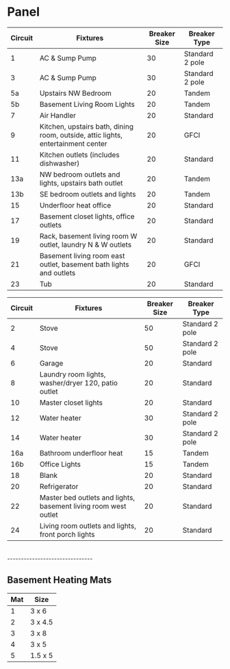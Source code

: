 # Panel


| Circuit | Fixtures | Breaker Size | Breaker Type |
|---------|----------|--------------|--------------|
| 1 | AC & Sump Pump | 30 | Standard 2 pole |
| 3 | AC & Sump Pump | 30 | Standard 2 pole |
| 5a | Upstairs NW Bedroom | 20 | Tandem |
| 5b | Basement Living Room Lights | 20 | Tandem |
| 7 | Air Handler | 20 | Standard |
| 9 | Kitchen, upstairs bath, dining room, outside, attic lights, entertainment center| 20 | GFCI |
| 11 | Kitchen outlets (includes dishwasher)| 20 | Standard |
| 13a | NW bedroom outlets and lights, upstairs bath outlet | 20 | Tandem |
| 13b | SE bedroom outlets and lights | 20 | Tandem |
| 15 | Underfloor heat office | 20 | Standard |
| 17 | Basement closet lights, office outlets | 20 | Standard |
| 19 | Rack, basement living room W outlet, laundry N & W outlets | 20 | Standard |
| 21 | Basement living room east outlet, basement bath lights and outlets | 20 | GFCI |
| 23 | Tub | 20 | Standard |


| Circuit | Fixtures | Breaker Size | Breaker Type |
|---------|----------|--------------|--------------|
| 2 | Stove | 50 | Standard 2 pole |
| 4 | Stove | 50 | Standard 2 pole |
| 6 | Garage | 20 | Standard |
| 8 | Laundry room lights, washer/dryer 120, patio outlet | 20 | Standard |
| 10 |  Master closet lights | 20 | Standard |
| 12 | Water heater | 30 | Standard 2 pole |
| 14 | Water heater | 30 | Standard 2 pole |
| 16a | Bathroom underfloor heat | 15 | Tandem |
| 16b | Office Lights | 15 | Tandem |
| 18 | Blank | 20 | Standard |
| 20 | Refrigerator | 20 | Standard |
| 22 | Master bed outlets and lights, basement living room west outlet | 20 | Standard |
| 24 | Living room outlets and lights, front porch lights | 20 | Standard |


<br> -------------------------------
## Basement Heating Mats

| Mat | Size |
|-----|------|
| 1 | 3 x 6 |
| 2 | 3 x 4.5 |
| 3 | 3 x 8 |
| 4 | 3 x 5 |
| 5 | 1.5 x 5 |
